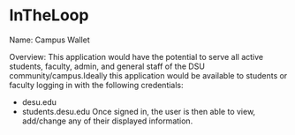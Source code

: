 # InTheLoop


Name: Campus Wallet 

Overview: 
	This application would have the potential to serve all active students, faculty, admin, and general staff of the DSU community/campus.Ideally this application would be available to students or faculty logging in with the following credentials: 
- desu.edu 
- students.desu.edu
Once signed in, the user is then able to view, add/change any of their displayed information. 
